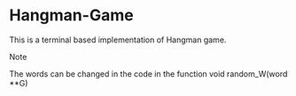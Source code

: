 # Hangman-Game

This is a terminal based implementation of Hangman game.


> [!NOTE]
> The words can be changed in the code in the function void random_W(word **G)
